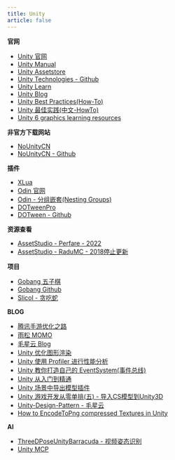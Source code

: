 ```yaml
---
title: Unity
article: false
---
```


<!-- more -->

**官网**

* [Unity 官网](https://unity.com/)
* [Unity Manual](https://docs.unity3d.com/Manual/index.html)
* [Unity Assetstore](https://assetstore.unity.com/)
* [Unity Technologies - Github](https://github.com/Unity-Technologies)
* [Unity Learn](https://learn.unity.com/)
* [Unity Blog](https://unity.com/blog)
* [Unity Best Practices(How-To)](https://unity.com/how-to)
* [Unity 最佳实践(中文-HowTo)](https://unity.com/cn/how-to)
* [Unity 6 graphics learning resources](https://unity.com/blog/unity-6-graphics-learning-resources)

**非官方下载网站**

* [NoUnityCN](https://www.nounitycn.top/)
* [NoUnityCN - Github](https://github.com/NoUnityCN/NoUnityCN)

**插件**

* [XLua](https://github.com/Tencent/xLua/)
* [Odin 官网](https://odininspector.com/)
* [Odin - 分组嵌套(Nesting Groups)](https://odin-faq.netlify.app/groups/nesting-groups/)
* [DOTweenPro](https://dotween.demigiant.com/getstarted.php)
* [DOTween - Github](https://github.com/Demigiant/dotween)

**资源查看**

* [AssetStudio - Perfare - 2022](https://github.com/Perfare/AssetStudio/releases)
* [AssetStudio - RaduMC - 2018停止更新](https://github.com/RaduMC/AssetStudio)

**项目**

* [Gobang 五子棋](http://gobang.light7.cn/#/)
* [Gobang Github](https://github.com/lihongxun945/gobang)
* [Slicol - 贪吃蛇](https://github.com/slicol)

**BLOG**

* [腾讯手游优化之路](https://www.infoq.cn/article/tencent-mobile-game-optimization)
* [雨松 MOMO](https://www.xuanyusong.com/)
* [毛星云 Blog](https://blog.csdn.net/poem_qianmo/article/details/53240330)
* [Unity 优化图形渲染](https://www.jianshu.com/p/9ad5e31b4090)
* [Unity 使用 Profiler 进行性能分析](https://www.jianshu.com/p/a7cee5e548cf)
* [Unity 教你打造自己的 EventSystem(事件总线)](https://www.jianshu.com/p/bf82beb41f7f)
* [Unity 从入门到精通](https://www.bookstack.cn/read/shenjun-unity/1.md)
* [Unity 场景中导出模型插件](https://blog.csdn.net/zcaixzy5211314/article/details/86417776)
* [Unity 游戏开发从零单排(五) - 导入CS模型到Unity3D](https://www.cnblogs.com/llguanli/p/6800061.html)
* [Unity-Design-Pattern - 毛星云](https://github.com/QianMo/Unity-Design-Pattern)
* [How to EncodeToPng compressed Textures in Unity](https://stackoverflow.com/questions/51315918/how-to-encodetopng-compressed-textures-in-unity)

**AI**

* [ThreeDPoseUnityBarracuda - 视频姿态识别](https://github.com/digital-standard/ThreeDPoseUnityBarracuda/blob/master/README.md)
* [Unity MCP](https://github.com/quazaai/UnityMCPIntegration)